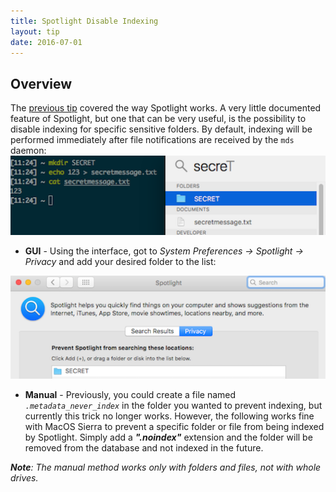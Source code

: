 ```yaml
---
title: Spotlight Disable Indexing
layout: tip
date: 2016-07-01
---
```


## Overview

The [previous tip](http://craftware.xyz/tips/Spotlight-plugins.html) covered the way Spotlight works. A very little documented feature of Spotlight, but one that can be very useful, is the possibility to disable indexing for specific sensitive folders. By default, indexing will be performed immediately after file notifications are received by the ```mds``` daemon:
![spotlight-indexed](/assets/images/tips/spotlight-indexed.png)

* **GUI** - Using the interface, got to _System Preferences → Spotlight → Privacy_ and add your desired folder to the list:

![spotlight-noindex](/assets/images/tips/spotlight-noindex.png)
* **Manual** - Previously, you could create a file named _```.metadata_never_index```_ in the folder you wanted to prevent indexing, but currently this trick no longer works. However, the following works fine with MacOS Sierra to prevent a specific folder or file from being indexed by Spotlight. Simply add a **_".noindex"_** extension and the folder will be removed from the database and not indexed in the future. 

_**Note**: The manual method works only with folders and files, not with whole drives._
